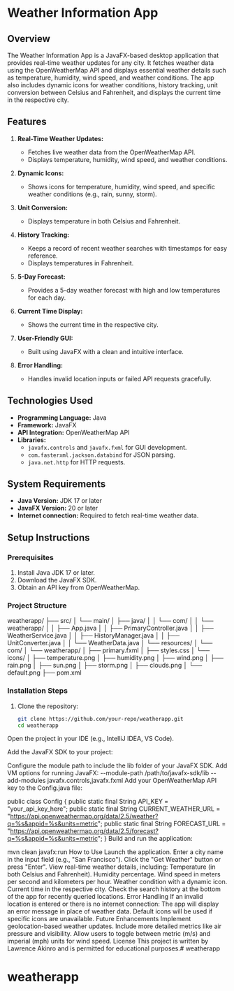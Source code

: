 # Weather Information App

## Overview
The Weather Information App is a JavaFX-based desktop application that provides real-time weather updates for any city. It fetches weather data using the OpenWeatherMap API and displays essential weather details such as temperature, humidity, wind speed, and weather conditions. The app also includes dynamic icons for weather conditions, history tracking, unit conversion between Celsius and Fahrenheit, and displays the current time in the respective city.

## Features
1. **Real-Time Weather Updates:**
   - Fetches live weather data from the OpenWeatherMap API.
   - Displays temperature, humidity, wind speed, and weather conditions.

2. **Dynamic Icons:**
   - Shows icons for temperature, humidity, wind speed, and specific weather conditions (e.g., rain, sunny, storm).

3. **Unit Conversion:**
   - Displays temperature in both Celsius and Fahrenheit.

4. **History Tracking:**
   - Keeps a record of recent weather searches with timestamps for easy reference.
   - Displays temperatures in Fahrenheit.

5. **5-Day Forecast:**
   - Provides a 5-day weather forecast with high and low temperatures for each day.

6. **Current Time Display:**
   - Shows the current time in the respective city.

7. **User-Friendly GUI:**
   - Built using JavaFX with a clean and intuitive interface.

8. **Error Handling:**
   - Handles invalid location inputs or failed API requests gracefully.

## Technologies Used
- **Programming Language:** Java
- **Framework:** JavaFX
- **API Integration:** OpenWeatherMap API
- **Libraries:**
  - `javafx.controls` and `javafx.fxml` for GUI development.
  - `com.fasterxml.jackson.databind` for JSON parsing.
  - `java.net.http` for HTTP requests.

## System Requirements
- **Java Version:** JDK 17 or later
- **JavaFX Version:** 20 or later
- **Internet connection:** Required to fetch real-time weather data.

## Setup Instructions

### Prerequisites
1. Install Java JDK 17 or later.
2. Download the JavaFX SDK.
3. Obtain an API key from OpenWeatherMap.

### Project Structure
weatherapp/ ├── src/ │ └── main/ │ ├── java/ │ │ └── com/ │ │ └── weatherapp/ │ │ ├── App.java │ │ ├── PrimaryController.java │ │ ├── WeatherService.java │ │ ├── HistoryManager.java │ │ ├── UnitConverter.java │ │ └── WeatherData.java │ └── resources/ │ └── com/ │ └── weatherapp/ │ ├── primary.fxml │ ├── styles.css │ └── icons/ │ ├── temperature.png │ ├── humidity.png │ ├── wind.png │ ├── rain.png │ ├── sun.png │ ├── storm.png │ ├── clouds.png │ └── default.png ├── pom.xml


### Installation Steps
1. Clone the repository:
   ```sh
   git clone https://github.com/your-repo/weatherapp.git
   cd weatherapp
Open the project in your IDE (e.g., IntelliJ IDEA, VS Code).

Add the JavaFX SDK to your project:

Configure the module path to include the lib folder of your JavaFX SDK.
Add VM options for running JavaFX:
--module-path /path/to/javafx-sdk/lib --add-modules javafx.controls,javafx.fxml
Add your OpenWeatherMap API key to the Config.java file:

public class Config {
    public static final String API_KEY = "your_api_key_here";
    public static final String CURRENT_WEATHER_URL = "https://api.openweathermap.org/data/2.5/weather?q=%s&appid=%s&units=metric";
    public static final String FORECAST_URL = "https://api.openweathermap.org/data/2.5/forecast?q=%s&appid=%s&units=metric";
}
Build and run the application:

mvn clean javafx:run
How to Use
Launch the application.
Enter a city name in the input field (e.g., "San Francisco").
Click the "Get Weather" button or press "Enter".
View real-time weather details, including:
Temperature (in both Celsius and Fahrenheit).
Humidity percentage.
Wind speed in meters per second and kilometers per hour.
Weather condition with a dynamic icon.
Current time in the respective city.
Check the search history at the bottom of the app for recently queried locations.
Error Handling
If an invalid location is entered or there is no internet connection:
The app will display an error message in place of weather data.
Default icons will be used if specific icons are unavailable.
Future Enhancements
Implement geolocation-based weather updates.
Include more detailed metrics like air pressure and visibility.
Allow users to toggle between metric (m/s) and imperial (mph) units for wind speed.
License
This project is written by Lawrence Akinro and is permitted for educational purposes.# weatherapp
# weatherapp
